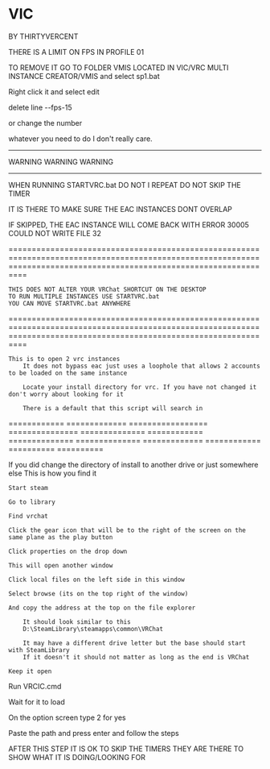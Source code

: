 # VIC

BY  THIRTYVERCENT



THERE IS A LIMIT ON FPS IN PROFILE 01

TO REMOVE IT GO TO FOLDER VMIS LOCATED IN VIC/VRC MULTI INSTANCE CREATOR/VMIS and select sp1.bat

Right click it and select edit

delete line --fps-15

or change the number

whatever you need to do I don't really care.

---------------------------------------------------------------------------------------------------------------------------------------------------------------------

WARNING WARNING WARNING

----------------------------------------------------------------------------------------------------------------------------------------------------------------------

WHEN RUNNING STARTVRC.bat DO NOT    I REPEAT    DO NOT SKIP THE TIMER


IT IS THERE TO MAKE SURE THE EAC INSTANCES DONT OVERLAP


IF SKIPPED, THE EAC INSTANCE WILL COME BACK WITH ERROR 30005 COULD NOT WRITE FILE 32

======================================================================================================================================================================

	THIS DOES NOT ALTER YOUR VRChat SHORTCUT ON THE DESKTOP
	TO RUN MULTIPLE INSTANCES USE STARTVRC.bat
	YOU CAN MOVE STARTVRC.bat ANYWHERE

======================================================================================================================================================================
		
    This is to open 2 vrc instances
		It does not bypass eac just uses a loophole that allows 2 accounts to be loaded on the same instance

		Locate your install directory for vrc. If you have not changed it don't worry about looking for it

		There is a default that this script will search in

============ ============= ================= =============== ============== ============ ============== ============== ============= ============ ========== ==========

If you did change the directory of install to another drive or just somewhere else
This is how you find it


	Start steam

	Go to library

	Find vrchat

	Click the gear icon that will be to the right of the screen on the same plane as the play button

	Click properties on the drop down 

	This will open another window

	Click local files on the left side in this window

	Select browse (its on the top right of the window)

	And copy the address at the top on the file explorer

		It should look similar to this 
		D:\SteamLibrary\steamapps\common\VRChat

		It may have a different drive letter but the base should start with SteamLibrary
		If it doesn't it should not matter as long as the end is VRChat

	Keep it open

Run VRCIC.cmd

Wait for it to load

On the option screen type 2 for yes

Paste the path and press enter and follow the steps

AFTER THIS STEP IT IS OK TO SKIP THE TIMERS
THEY ARE THERE TO SHOW WHAT IT IS DOING/LOOKING FOR
